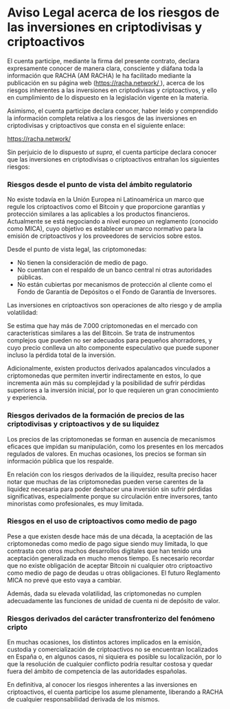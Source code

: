 # Aviso Legal acerca de los riesgos de las inversiones en criptodivisas y criptoactivos

El cuenta participe, mediante la firma del presente contrato, declara expresamente conocer de manera clara, consciente y diáfana toda la información que RACHA (AM RACHA) le ha facilitado mediante la publicación en su página web ([https://racha.network/ ](https://racha.network/ )), acerca de los riesgos inherentes a las inversiones en criptodivisas y criptoactivos, y ello en cumplimiento de lo dispuesto en la legislación vigente en la materia.

Asimismo, el cuenta participe declara conocer, haber leído y comprendido la información completa relativa a los riesgos de las inversiones en criptodivisas y criptoactivos que consta en el siguiente enlace:

[https://racha.network/ ](https://racha.network/ )

Sin perjuicio de lo dispuesto *ut supra*, el cuenta participe declara conocer que las inversiones en criptodivisas o criptoactivos entrañan los siguientes riesgos:

### Riesgos desde el punto de vista del ámbito regulatorio

No existe todavía en la Unión Europea ni Latinoamérica un marco que regule los criptoactivos como el Bitcoin y que proporcione garantías y protección similares a las aplicables a los productos financieros. Actualmente se está negociando a nivel europeo un reglamento (conocido como MICA), cuyo objetivo es establecer un marco normativo para la emisión de criptoactivos y los proveedores de servicios sobre estos.

Desde el punto de vista legal, las criptomonedas:

- No tienen la consideración de medio de pago.
- No cuentan con el respaldo de un banco central ni otras autoridades públicas.
- No están cubiertas por mecanismos de protección al cliente como el Fondo de Garantía de Depósitos o el Fondo de Garantía de Inversores.

Las inversiones en criptoactivos son operaciones de alto riesgo y de amplia volatilidad:

Se estima que hay más de 7.000 criptomonedas en el mercado con características similares a las del Bitcoin. Se trata de instrumentos complejos que pueden no ser adecuados para pequeños ahorradores, y cuyo precio conlleva un alto componente especulativo que puede suponer incluso la pérdida total de la inversión.

Adicionalmente, existen productos derivados apalancados vinculados a criptomonedas que permiten invertir indirectamente en estos, lo que incrementa aún más su complejidad y la posibilidad de sufrir pérdidas superiores a la inversión inicial, por lo que requieren un gran conocimiento y experiencia.

### Riesgos derivados de la formación de precios de las criptodivisas y criptoactivos y de su liquidez

Los precios de las criptomonedas se forman en ausencia de mecanismos eficaces que impidan su manipulación, como los presentes en los mercados regulados de valores. En muchas ocasiones, los precios se forman sin información pública que los respalde.

En relación con los riesgos derivados de la iliquidez, resulta preciso hacer notar que muchas de las criptomonedas pueden verse carentes de la liquidez necesaria para poder deshacer una inversión sin sufrir pérdidas significativas, especialmente porque su circulación entre inversores, tanto minoristas como profesionales, es muy limitada.

### Riesgos en el uso de criptoactivos como medio de pago

Pese a que existen desde hace más de una década, la aceptación de las criptomonedas como medio de pago sigue siendo muy limitada, lo que contrasta con otros muchos desarrollos digitales que han tenido una aceptación generalizada en mucho menos tiempo. Es necesario recordar que no existe obligación de aceptar Bitcoin ni cualquier otro criptoactivo como medio de pago de deudas u otras obligaciones. El futuro Reglamento MICA no prevé que esto vaya a cambiar.

Además, dada su elevada volatilidad, las criptomonedas no cumplen adecuadamente las funciones de unidad de cuenta ni de depósito de valor.

### Riesgos derivados del carácter transfronterizo del fenómeno cripto

En muchas ocasiones, los distintos actores implicados en la emisión, custodia y comercialización de criptoactivos no se encuentran localizados en España o, en algunos casos, ni siquiera es posible su localización, por lo que la resolución de cualquier conflicto podría resultar costosa y quedar fuera del ámbito de competencia de las autoridades españolas.

En definitiva, al conocer los riesgos inherentes a las inversiones en criptoactivos, el cuenta participe los asume plenamente, liberando a RACHA de cualquier responsabilidad derivada de los mismos.
